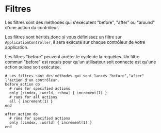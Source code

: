 # Filtres



Les filtres sont des méthodes qui s'exécutent "before", "after" ou "around" d'une action du contrôleur.

Les filtres sont hérités,donc si vous définissez un filtre sur `ApplicationController`, il sera exécuté sur chaque contrôleur de votre application.

Les filtres "before" peuvent arrêter le cycle de la requêtes. Un filtre commun "before" est requis pour qu'un utilisateur soit connecte est qu'une action puisse soit exécutée. 

```crystal
# Les filtres sont des méthodes qui sont lancés "before","after" l'action d'un contrôleur.
before_action do
  # runs for specified actions
  only [:index, :world, :show] { increment(1) }
  # runs for all actions
  all { increment(1) }
end

after_action do
  # runs for specified actions
  only [:index, :world] { increment(1) }
end
```

